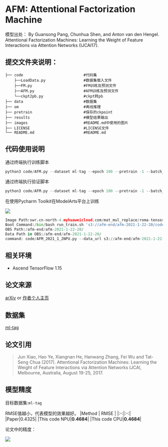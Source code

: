 # AFM: Attentional Factorization Machine
模型出处：
By Guansong Pang, Chunhua Shen, and Anton van den Hengel. Attentional Factorization Machines: Learning the Weight of Feature Interactions via Attention Networks (IJCAI17).

## 提交文件夹说明：
```shell
├── code                           #代码集
    ├──LoadData.py                 #数据集载入文件
    ├──FM.py                       #FM训练及预测文件
    ├──AFM.py                      #AFM训练及预测文件
    └──ckpt2pb.py                  #ckpt转pb
├── data                           #数据集
├── om                             #离线推理
├── pretrain                       #保存的ckpoint
├── results                        #模型结果输出
├── images                         #README.md中使用的图片
├── LICENSE                        #LICENSE文件
└── README.md                      #README.md

```
## 代码使用说明
通过终端执行训练脚本
```python
python3 code/AFM.py --dataset ml-tag --epoch 100 --pretrain -1 --batch_size 4096 --hidden_factor0 8 --hidden_factor1 256 --keep0 1.0 --keep1 0.5 --lamda_attention 2 --lr 0.045 --process train --train_url pretrain/  --data_url data/
```
通过终端执行验证脚本
```python
python3 code/AFM.py --dataset ml-tag --epoch 100 --pretrain -1 --batch_size 4096 --hidden_factor0 8 --hidden_factor1 256 --lr 0.045 --keep0 1.0 --keep1 0.5 --lambda_attention 2 --train_url ../pretrain/  --data_url ../data/ --process evaluate
```

在使用Pycharm Toolkit在ModelArts平台上训练

![](./images/pycharm-toolkit.jpg)
```python
Image Path:swr.cn-north-4.myhuaweicloud.com/mat_mul_replace/roma-tensorflow-ascend910-c75-cp37-euleros2.8-aarch64-training:1.15.0-2.0.8_base
Boot Command:/bin/bash run_train.sh 's3://afm-end/afm-2021-1-22-20/code2' 'code2/AFM_2021_1_2NPU.py' '/tmp/log/demo.log'
OBS Path:/afm-end/afm-2021-1-22-20/
Data Path in OBS:/afm-end/afm-2021-1-22-20/
command: code/AFM_2021_1_2NPU.py --data_url s3://afm-end/afm-2021-1-22-20/ --train_url s3://afm-end/afm-2021-1-22-20/AFM_end/output/V0030/
```

## 相关环境
* Ascend TensorFlow 1.15


## 论文来源
[arXiv](https://arxiv.org/abs/1708.04617) or [作者个人主页](http://staff.ustc.edu.cn/~hexn/papers/ijcai17-afm.pdf)

## 数据集
[ml-tag](https://github.com/hexiangnan/attentional_factorization_machine/tree/master/data/ml-tag) 

## 论文引用
>Jun Xiao, Hao Ye, Xiangnan He, Hanwang Zhang, Fei Wu and Tat-Seng Chua (2017). Attentional Factorization Machines: Learning the Weight of Feature Interactions via Attention Networks IJCAI, Melbourne, Australia, August 19-25, 2017.

## 模型精度
目标数据集:`ml-tag`

RMSE值越小，代表模型的效果越好。
|Method |  RMSE |
|:-:|:-:|
|Paper|0.4325|
|This code NPU|**0.4684**|
|This code CPU|**0.4684**|

论文中的精度：

![](./images/paper_rmse.jpg)